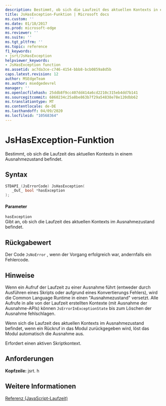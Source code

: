 ```yaml
---
description: Bestimmt, ob sich die Laufzeit des aktuellen Kontexts in einem Ausnahmezustand befindet.
title: JsHasException-Funktion | Microsoft docs
ms.custom: ''
ms.date: 01/18/2017
ms.prod: microsoft-edge
ms.reviewer: ''
ms.suite: ''
ms.tgt_pltfrm: ''
ms.topic: reference
f1_keywords:
- jsrt/JsHasException
helpviewer_keywords:
- JsHasException function
ms.assetid: ac7da3ce-c746-4154-bbb8-bcb0859a8d5b
caps.latest.revision: 12
author: MSEdgeTeam
ms.author: msedgedevrel
manager: ''
ms.openlocfilehash: 25ddb8f9cc407dd414a6cd2210c315eb4dd7b141
ms.sourcegitcommit: 6860234c25a8be863b7f29a54838e78e120dbb62
ms.translationtype: MT
ms.contentlocale: de-DE
ms.lasthandoff: 04/09/2020
ms.locfileid: "10568364"
---
```

# JsHasException-Funktion
Bestimmt, ob sich die Laufzeit des aktuellen Kontexts in einem Ausnahmezustand befindet.  
  
## Syntax  
  
```cpp  
STDAPI_(JsErrorCode) JsHasException(  
   _Out_ bool *hasException  
);  
```  
  
#### Parameter  
 `hasException`  
 Gibt an, ob sich die Laufzeit des aktuellen Kontexts im Ausnahmezustand befindet.  
  
## Rückgabewert  
 Der Code `JsNoError` , wenn der Vorgang erfolgreich war, andernfalls ein Fehlercode.  
  
## Hinweise  
 Wenn ein Aufruf der Laufzeit zu einer Ausnahme führt (entweder durch Ausführen eines Skripts oder aufgrund eines Konvertierungs Fehlers), wird die Common Language Runtime in einen "Ausnahmezustand" versetzt. Alle Aufrufe in alle von der Laufzeit erstellten Kontexte (mit Ausnahme der Ausnahme-APIs) können `JsErrorInExceptionState` bis zum Löschen der Ausnahme fehlschlagen.  
  
 Wenn sich die Laufzeit des aktuellen Kontexts im Ausnahmezustand befindet, wenn ein Rückruf in das Modul zurückgegeben wird, löst das Modul automatisch die Ausnahme aus.  
  
 Erfordert einen aktiven Skriptkontext.  
  
## Anforderungen  
 **Kopfzeile:** jsrt. h  
  
## Weitere Informationen  
 [Referenz (JavaScript-Laufzeit)](../chakra-hosting/reference-javascript-runtime.md)